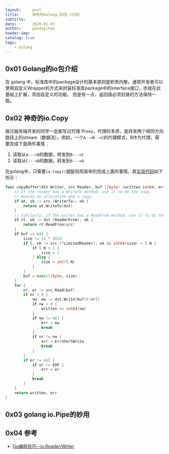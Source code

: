 ```yaml
---
layout:     post
title:      神奇的Golang-IO包（计划）
subtitle:   
date:       2020-01-01
author:     pandaychen
header-img: 
catalog: true
tags:
    - Golang
---
```


##	0x01	Golang的io包介绍
在 golang 中，标准库中的package设计的基本原则是职责内聚。通常开发者可以使用自定义Wrapper的方式来封装标准库package中的interface接口，亦或在此基础上扩展，添加自定义的功能。
但是有一点，返回值必须封装的方法保持一致。

##  0x02    神奇的io.Copy
做过服务端开发的同学一定都写过代理 Proxy，代理的本质，是转发两个相同方向路径上的stream（数据流）。例如，一个`A-->B-->C`的代理模式，B作为代理，需要完成下面两件事情：
1.	读取从`A--->B`的数据，转发到`B--->C`
2.	读取从`C--->B`的数据，转发到`B--->A`

在golang中，只需要`io.Copy()`就能轻而易举的完成上面的事情，其[实现代码](https://golang.org/src/io/io.go?s=12796:12856#L353)如下所示：
```go
func copyBuffer(dst Writer, src Reader, buf []byte) (written int64, err error) {
	// If the reader has a WriteTo method, use it to do the copy.
	// Avoids an allocation and a copy.
	if wt, ok := src.(WriterTo); ok {
		return wt.WriteTo(dst)
	}
	// Similarly, if the writer has a ReadFrom method, use it to do the copy.
	if rt, ok := dst.(ReaderFrom); ok {
		return rt.ReadFrom(src)
	}
	if buf == nil {
		size := 32 * 1024
		if l, ok := src.(*LimitedReader); ok && int64(size) > l.N {
			if l.N < 1 {
				size = 1
			} else {
				size = int(l.N)
			}
		}
		buf = make([]byte, size)
	}
	for {
		nr, er := src.Read(buf)
		if nr > 0 {
			nw, ew := dst.Write(buf[0:nr])
			if nw > 0 {
				written += int64(nw)
			}
			if ew != nil {
				err = ew
				break
			}
			if nr != nw {
				err = ErrShortWrite
				break
			}
		}
		if er != nil {
			if er != EOF {
				err = er
			}
			break
		}
	}
	return written, err
}
```


##  0x03	golang  io.Pipe的妙用


##	0x04	参考
-	[Go编程技巧--io.Reader/Writer](https://segmentfault.com/a/1190000013358594)